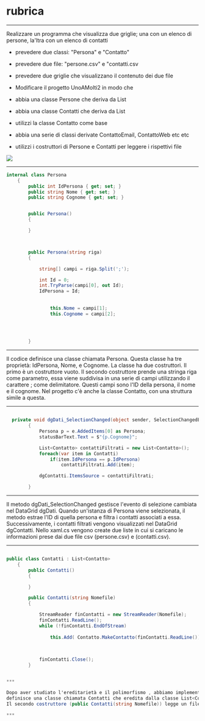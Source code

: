 # rubrica

***
Realizzare un programma che visualizza due griglie; una con un elenco di persone, la'ltra con un elenco di contatti

- prevedere due classi: "Persona" e "Contatto"
- prevedere due file: "persone.csv" e "contatti.csv
- prevedere due griglie che visualizzano il contenuto dei due file

- Modificare il progetto UnoAMolti2 in modo che 
- abbia una classe Persone che deriva da List<Persona>
- abbia una classe Contatti che deriva da List<Contatto>
- utilizzi la classe Contatto come base
- abbia una serie di classi derivate ContattoEmail, ContattoWeb etc etc
- utilizzi i costruttori di Persone e Contatti per leggere i rispettivi file


<img src="https://github.com/ale02082000/rubrica/assets/127590077/fa8cdde7-aa9a-4015-b6fe-d6f83eaf5f0b">


***


``` c#
internal class Persona
    {
        public int IdPersona { get; set; }
        public string Nome { get; set; }
        public string Cognome { get; set; }


        public Persona()
        {

        }



        public Persona(string riga)
        {

            string[] campi = riga.Split(';');

            int Id = 0;
            int.TryParse(campi[0], out Id);
            IdPersona = Id;
            
                
                this.Nome = campi[1];
                this.Cognome = campi[2];
               
          


        }

``` 

***
Il codice definisce una classe chiamata Persona.
Questa classe ha tre proprietà: IdPersona, Nome, e Cognome.
La classe ha due costruttori. Il primo è un costruttore vuoto.
Il secondo costruttore prende una stringa riga come parametro,  essa viene suddivisa in una serie di campi utilizzando il carattere ; come delimitatore.
Questi campi sono l'ID della persona, il nome e il cognome.
Nel progetto c'è anche la classe Contatto, con una struttura simile a questa.
***


``` c#

  private void dgDati_SelectionChanged(object sender, SelectionChangedEventArgs e)
        {
            Persona p = e.AddedItems[0] as Persona;
            statusBarText.Text = $"{p.Cognome}";

            List<Contatto> contattiFiltrati = new List<Contatto>();
            foreach(var item in Contatti)
                if(item.IdPersona == p.IdPersona)
                    contattiFiltrati.Add(item);

            dgContatti.ItemsSource = contattiFiltrati;

        }
```
***
Il metodo dgDati_SelectionChanged gestisce l'evento di selezione cambiata nel DataGrid dgDati.
Quando un'istanza di Persona viene selezionata, il metodo estrae l'ID di quella persona e filtra i contatti associati a essa. Successivamente, i contatti filtrati vengono visualizzati nel DataGrid dgContatti.
Nello xaml.cs vengono create due liste in cui si caricano le informazioni prese dai due file csv (persone.csv) e (contatti.csv).

***

``` c#

public class Contatti : List<Contatto>
    {
        public Contatti()
        {

        }

        public Contatti(string Nomefile)
        {

            StreamReader finContatti = new StreamReader(Nomefile);
            finContatti.ReadLine();
            while (!finContatti.EndOfStream)
            
                this.Add( Contatto.MakeContatto(finContatti.ReadLine()));

              
            
            finContatti.Close();
        }


***

Dopo aver studiato l'ereditarietà e il polimorfismo , abbiamo implementato questo codice:
definisce una classe chiamata Contatti che eredita dalla classe List<Contatto>,
Il secondo costruttore (public Contatti(string Nomefile)) legge un file di testo dal percorso specificato dal parametro Nomefile. Per ogni riga, chiama un metodo statico MakeContatto() della classe Contatto per creare un nuovo oggetto Contatto, che viene quindi aggiunto alla lista Contatti. Infine, il file viene chiuso dopo aver terminato la lettura.

***


